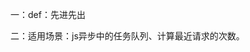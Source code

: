 <!--
 * @Author: WilliamQin
 * @Date: 2022-04-23 23:27:43
 * @LastEditors: WilliamQin
 * @LastEditTime: 2022-04-23 23:30:10
 * @Description: 
 * @FilePath: \web\algorithm - 算法\02 - 队列.md
 * Saying：AMD yes!
-->
一：def：先进先出

二：适用场景：js异步中的任务队列、计算最近请求的次数。